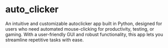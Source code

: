# auto_clicker
An intuitive and customizable autoclicker app built in Python, designed for users who need automated mouse-clicking for productivity, testing, or gaming. With a user-friendly GUI and robust functionality, this app lets you streamline repetitive tasks with ease.
